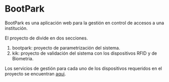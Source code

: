 # BootPark

BootPark es una aplicación web para la gestión en control de accesos a una institución.

El proyecto de divide en dos secciones.

1. bootpark: proyecto de parametrización del sistema.
2. kik: proyecto de validación del sistema con los dispositivos RFID y de Biometria.

Los servicios de gestión para cada uno de los dispositivos requeridos en el proyecto se encuentran [aqui](https://github.com/botpark).

